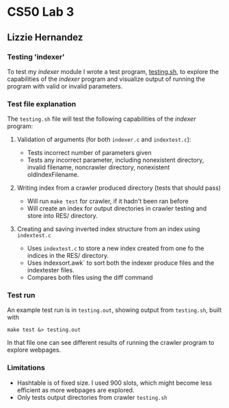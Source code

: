 # CS50 Lab 3
## Lizzie Hernandez

### Testing 'indexer'

To test my *indexer* module I wrote a test program, [testing.sh](testing.sh), to explore the capabilities of the *indexer* program and visualize output of running the program with valid or invalid parameters.

### Test file explanation
The `testing.sh` file will test the following capabilities of the *indexer* program:

1. Validation of arguments (for both `indexer.c` and `indextest.c`): 
	- Tests incorrect number of parameters given
	- Tests any incorrect parameter, including nonexistent directory, invalid filename, noncrawler directory, nonexistent oldIndexFilename.

2. Writing index from a crawler produced directory (tests that should pass)
    - Will run `make test` for crawler, if it hadn't been ran before
    - Will create an index for output directories in crawler testing and store into RES/ directory.

3. Creating and saving inverted index structure from an index using `indextest.c`
    - Uses `indextest.c` to store a new index created from one fo the indices in the RES/ directory.
    - Uses indexsort.awk` to sort both the indexer produce files and the indextester files. 
    - Compares both files using the diff command 


### Test run
An example test run is in `testing.out`, showing output from `testing.sh`, built with

	make test &> testing.out

In that file one can see different results of running the crawler program to explore webpages.


### Limitations
- Hashtable is of fixed size. I used 900 slots, which might become less efficient as more webpages 
are explored.
- Only tests output directories from crawler `testing.sh`